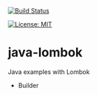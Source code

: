 [![Build Status](https://travis-ci.com/claudioaltamura/java-lombok.svg?branch=master)](https://travis-ci.com/claudioaltamura/java-lombok)

[![License: MIT](https://img.shields.io/badge/License-MIT-yellow.svg)](https://opensource.org/licenses/MIT)

# java-lombok
Java examples with Lombok

* Builder
